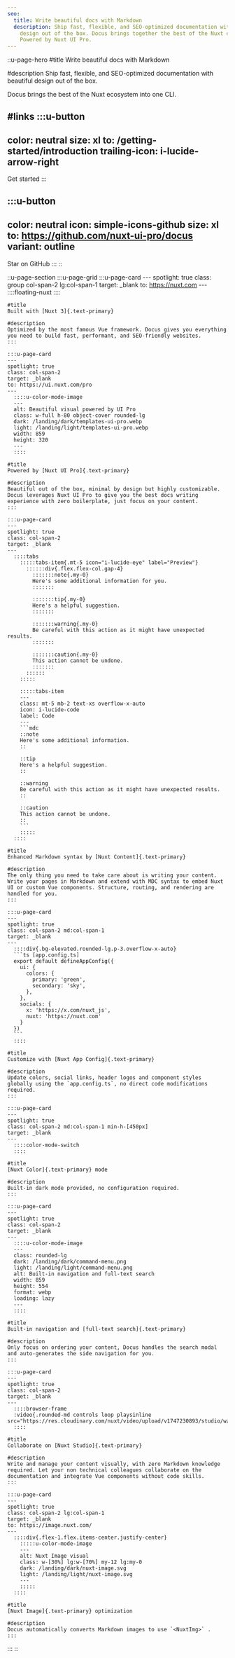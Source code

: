 ```yaml
---
seo:
  title: Write beautiful docs with Markdown
  description: Ship fast, flexible, and SEO-optimized documentation with beautiful
    design out of the box. Docus brings together the best of the Nuxt ecosystem.
    Powered by Nuxt UI Pro.
---
```


::u-page-hero
#title
Write beautiful docs with Markdown

#description
Ship fast, flexible, and SEO-optimized documentation with beautiful design out of the box.

Docus brings the best of the Nuxt ecosystem into one CLI.

#links
  :::u-button
  ---
  color: neutral
  size: xl
  to: /getting-started/introduction
  trailing-icon: i-lucide-arrow-right
  ---
  Get started
  :::

  :::u-button
  ---
  color: neutral
  icon: simple-icons-github
  size: xl
  to: https://github.com/nuxt-ui-pro/docus
  variant: outline
  ---
  Star on GitHub
  :::
::

::u-page-section
  :::u-page-grid
    :::u-page-card
    ---
    spotlight: true
    class: group col-span-2 lg:col-span-1
    target: _blank
    to: https://nuxt.com
    ---
      ::::floating-nuxt
      ::::
    
    #title
    Built with [Nuxt 3]{.text-primary}
    
    #description
    Optimized by the most famous Vue framework. Docus gives you everything you need to build fast, performant, and SEO-friendly websites.
    :::

    :::u-page-card
    ---
    spotlight: true
    class: col-span-2
    target: _blank
    to: https://ui.nuxt.com/pro
    ---
      ::::u-color-mode-image
      ---
      alt: Beautiful visual powered by UI Pro
      class: w-full h-80 object-cover rounded-lg
      dark: /landing/dark/templates-ui-pro.webp
      light: /landing/light/templates-ui-pro.webp
      width: 859
      height: 320
      ---
      ::::
    
    #title
    Powered by [Nuxt UI Pro]{.text-primary}
    
    #description
    Beautiful out of the box, minimal by design but highly customizable. Docus leverages Nuxt UI Pro to give you the best docs writing experience with zero boilerplate, just focus on your content.
    :::

    :::u-page-card
    ---
    spotlight: true
    class: col-span-2
    target: _blank
    ---
      ::::tabs
        :::::tabs-item{.mt-5 icon="i-lucide-eye" label="Preview"}
          ::::::div{.flex.flex-col.gap-4}
            :::::::note{.my-0}
            Here's some additional information for you.
            :::::::
          
            :::::::tip{.my-0}
            Here's a helpful suggestion.
            :::::::
          
            :::::::warning{.my-0}
            Be careful with this action as it might have unexpected results.
            :::::::
          
            :::::::caution{.my-0}
            This action cannot be undone.
            :::::::
          ::::::
        :::::
      
        :::::tabs-item
        ---
        class: mt-5 mb-2 text-xs overflow-x-auto
        icon: i-lucide-code
        label: Code
        ---
        ```mdc
        ::note
        Here's some additional information.
        ::
        
        ::tip
        Here's a helpful suggestion.
        ::
        
        ::warning
        Be careful with this action as it might have unexpected results.
        ::
        
        ::caution
        This action cannot be undone.
        ::
        ```
        :::::
      ::::
    
    #title
    Enhanced Markdown syntax by [Nuxt Content]{.text-primary}
    
    #description
    The only thing you need to take care about is writing your content. Write your pages in Markdown and extend with MDC syntax to embed Nuxt UI or custom Vue components. Structure, routing, and rendering are handled for you.
    :::

    :::u-page-card
    ---
    spotlight: true
    class: col-span-2 md:col-span-1
    target: _blank
    ---
      ::::div{.bg-elevated.rounded-lg.p-3.overflow-x-auto}
      ```ts [app.config.ts]
      export default defineAppConfig({
        ui: {
          colors: {
            primary: 'green',
            secondary: 'sky',
          },
        },
        socials: {
          x: 'https://x.com/nuxt_js',
          nuxt: 'https://nuxt.com'
        }
      })
      ```
      ::::
    
    #title
    Customize with [Nuxt App Config]{.text-primary}
    
    #description
    Update colors, social links, header logos and component styles globally using the `app.config.ts`, no direct code modifications required.
    :::

    :::u-page-card
    ---
    spotlight: true
    class: col-span-2 md:col-span-1 min-h-[450px]
    target: _blank
    ---
      ::::color-mode-switch
      ::::
    
    #title
    [Nuxt Color]{.text-primary} mode
    
    #description
    Built-in dark mode provided, no configuration required.
    :::

    :::u-page-card
    ---
    spotlight: true
    class: col-span-2
    target: _blank
    ---
      ::::u-color-mode-image
      ---
      class: rounded-lg
      dark: /landing/dark/command-menu.png
      light: /landing/light/command-menu.png
      alt: Built-in navigation and full-text search
      width: 859
      height: 554
      format: webp
      loading: lazy
      ---
      ::::
    
    #title
    Built-in navigation and [full-text search]{.text-primary}
    
    #description
    Only focus on ordering your content, Docus handles the search modal and auto-generates the side navigation for you.
    :::

    :::u-page-card
    ---
    spotlight: true
    class: col-span-2
    target: _blank
    ---
      ::::browser-frame
      :video{.rounded-md controls loop playsinline src="https://res.cloudinary.com/nuxt/video/upload/v1747230893/studio/wzt9zfmdvk7hgmdx3cnt.mp4"}
      ::::
    
    #title
    Collaborate on [Nuxt Studio]{.text-primary}
    
    #description
    Write and manage your content visually, with zero Markdown knowledge required. Let your non technical colleagues collaborate on the documentation and integrate Vue components without code skills.
    :::

    :::u-page-card
    ---
    spotlight: true
    class: col-span-2 lg:col-span-1
    target: _blank
    to: https://image.nuxt.com/
    ---
      ::::div{.flex-1.flex.items-center.justify-center}
        :::::u-color-mode-image
        ---
        alt: Nuxt Image visual
        class: w-[30%] lg:w-[70%] my-12 lg:my-0
        dark: /landing/dark/nuxt-image.svg
        light: /landing/light/nuxt-image.svg
        ---
        :::::
      ::::
    
    #title
    [Nuxt Image]{.text-primary} optimization
    
    #description
    Docus automatically converts Markdown images to use `<NuxtImg>` .
    :::
  :::
::
